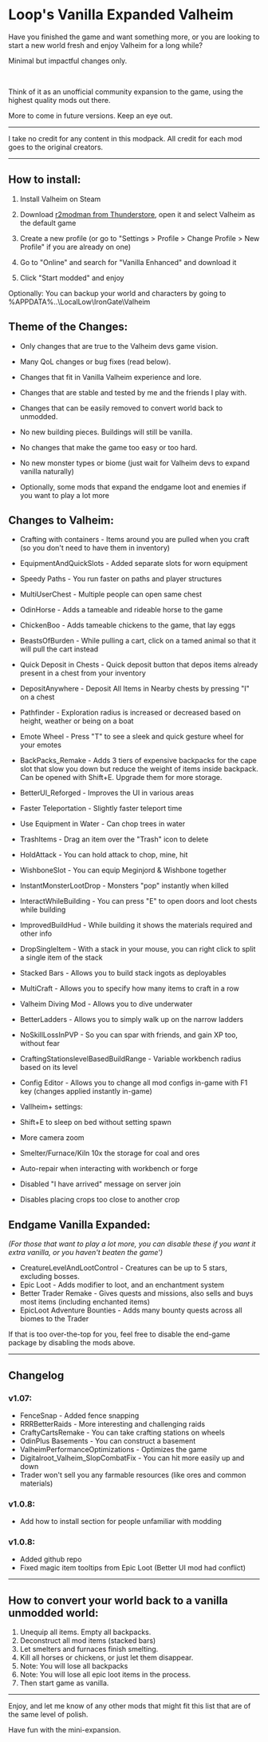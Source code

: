 # Loop's Vanilla Expanded Valheim

Have you finished the game and want something more, or you are looking to start a new world fresh and enjoy Valheim for a long while?

Minimal but impactful changes only.

&nbsp;

Think of it as an unofficial community expansion to the game, using the highest quality mods out there.

More to come in future versions. Keep an eye out.

---

I take no credit for any content in this modpack. All credit for each mod goes to the original creators.

---


## How to install:

1. Install Valheim on Steam

2. Download [r2modman from Thunderstore](https://valheim.thunderstore.io/package/ebkr/r2modman/), open it and select Valheim as the default game

3. Create a new profile (or go to "Settings > Profile > Change Profile > New Profile" if you are already on one)

4. Go to "Online" and search for "Vanilla Enhanced" and download it

5. Click "Start modded" and enjoy

Optionally: You can backup your world and characters by going to %APPDATA%\..\LocalLow\IronGate\Valheim

## Theme of the Changes:

- Only changes that are true to the Valheim devs game vision. 

- Many QoL changes or bug fixes (read below).

- Changes that fit in Vanilla Valheim experience and lore.

- Changes that are stable and tested by me and the friends I play with.

- Changes that can be easily removed to convert world back to unmodded.

- No new building pieces. Buildings will still be vanilla.

- No changes that make the game too easy or too hard.

- No new monster types or biome (just wait for Valheim devs to expand vanilla naturally)

- Optionally, some mods that expand the endgame loot and enemies if you want to play a lot more

## Changes to Valheim:

- Crafting with containers - Items around you are pulled when you craft (so you don't need to have them in inventory)
- EquipmentAndQuickSlots - Added separate slots for worn equipment
- Speedy Paths - You run faster on paths and player structures
- MultiUserChest - Multiple people can open same chest
- OdinHorse - Adds a tameable and rideable horse to the game
- ChickenBoo - Adds tameable chickens to the game, that lay eggs
- BeastsOfBurden - While pulling a cart, click on a tamed animal so that it will pull the cart instead
- Quick Deposit in Chests - Quick deposit button that depos items already present in a chest from your inventory
- DepositAnywhere - Deposit All Items in Nearby chests by pressing "I" on a chest
- Pathfinder - Exploration radius is increased or decreased based on height, weather or being on a boat
- Emote Wheel - Press "T" to see a sleek and quick gesture wheel for your emotes
- BackPacks_Remake - Adds 3 tiers of expensive backpacks for the cape slot that slow you down but reduce the weight of items inside backpack. Can be opened with Shift+E. Upgrade them for more storage.
- BetterUI_Reforged - Improves the UI in various areas
- Faster Teleportation - Slightly faster teleport time
- Use Equipment in Water - Can chop trees in water
- TrashItems - Drag an item over the "Trash" icon to delete
- HoldAttack - You can hold attack to chop, mine, hit
- WishboneSlot - You can equip Meginjord & Wishbone together
- InstantMonsterLootDrop - Monsters "pop" instantly when killed
- InteractWhileBuilding - You can press "E" to open doors and loot chests while building
- ImprovedBuildHud - While building it shows the materials required and other info
- DropSingleItem - With a stack in your mouse, you can right click to split a single item of the stack
- Stacked Bars - Allows you to build stack ingots as deployables
- MultiCraft - Allows you to specify how many items to craft in a row
- Valheim Diving Mod - Allows you to dive underwater
- BetterLadders - Allows you to simply walk up on the narrow ladders
- NoSkillLossInPVP - So you can spar with friends, and gain XP too, without fear
- CraftingStationslevelBasedBuildRange - Variable workbench radius based on its level
- Config Editor - Allows you to change all mod configs in-game with F1 key (changes applied instantly in-game)

- Vallheim+ settings:
 - Shift+E to sleep on bed without setting spawn
 - More camera zoom
 - Smelter/Furnace/Kiln 10x the storage for coal and ores
 - Auto-repair when interacting with workbench or forge
 - Disabled "I have arrived" message on server join
 - Disables placing crops too close to another crop

## Endgame Vanilla Expanded:

*(For those that want to play a lot more, you can disable these if you want it extra vanilla, or you haven't beaten the game')*

- CreatureLevelAndLootControl - Creatures can be up to 5 stars, excluding bosses.
- Epic Loot - Adds modifier to loot, and an enchantment system
- Better Trader Remake - Gives quests and missions, also sells and buys most items (including enchanted items)
- EpicLoot Adventure Bounties - Adds many bounty quests across all biomes to the Trader

If that is too over-the-top for you, feel free to disable the end-game package by disabling the mods above.

---

## Changelog

### v1.07:

- FenceSnap - Added fence snapping
- RRRBetterRaids - More interesting and challenging raids
- CraftyCartsRemake - You can take crafting stations on wheels
- OdinPlus Basements - You can construct a basement
- ValheimPerformanceOptimizations - Optimizes the game
- Digitalroot_Valheim_SlopCombatFix - You can hit more easily up and down
- Trader won't sell you any farmable resources (like ores and common materials)

### v1.0.8:

- Add how to install section for people unfamiliar with modding

### v1.0.8:

- Added github repo
- Fixed magic item tooltips from Epic Loot (Better UI mod had conflict)

---

## How to convert your world back to a vanilla unmodded world:
1. Unequip all items. Empty all backpacks.
1. Deconstruct all mod items (stacked bars)
1. Let smelters and furnaces finish smelting.
1. Kill all horses or chickens, or just let them disappear.
1. Note: You will lose all backpacks
1. Note: You will lose all epic loot items in the process.
1. Then start game as vanilla.

---

Enjoy, and let me know of any other mods that might fit this list that are of the same level of polish.

Have fun with the mini-expansion.